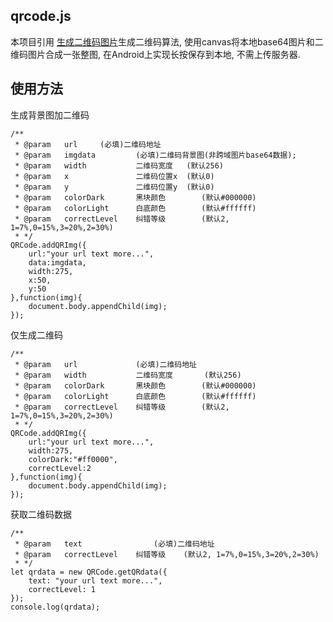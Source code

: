 qrcode.js
------
本项目引用
[生成二维码图片](https://github.com/davidshimjs/qrcodejs)生成二维码算法, 使用canvas将本地base64图片和二维码图片合成一张整图, 在Android上实现长按保存到本地, 不需上传服务器.  

使用方法
------
生成背景图加二维码  

```
/**
 * @param   url		(必填)二维码地址
 * @param   imgdata 		(必填)二维码背景图(非跨域图片base64数据);
 * @param   width   		二维码宽度	(默认256)
 * @param   x       		二维码位置x	(默认0)
 * @param   y       		二维码位置y	(默认0)
 * @param   colorDark		黑块颜色		(默认#000000)
 * @param   colorLight		白底颜色		(默认#ffffff)
 * @param   correctLevel	纠错等级		(默认2, 1=7%,0=15%,3=20%,2=30%)
 * */
QRCode.addQRImg({
    url:"your url text more...",
    data:imgdata,
    width:275,
    x:50,
    y:50
},function(img){
    document.body.appendChild(img);
});
```
仅生成二维码  

```
/**
 * @param   url				(必填)二维码地址
 * @param   width   		二维码宽度		(默认256)
 * @param   colorDark		黑块颜色		(默认#000000)
 * @param   colorLight		白底颜色		(默认#ffffff)
 * @param   correctLevel	纠错等级		(默认2, 1=7%,0=15%,3=20%,2=30%)
 * */
QRCode.addQRImg({
    url:"your url text more...",
    width:275,
    colorDark:"#ff0000",
    correctLevel:2
},function(img){
    document.body.appendChild(img);
});
```
获取二维码数据  

```
/**
 * @param   text				(必填)二维码地址
 * @param   correctLevel	纠错等级	(默认2, 1=7%,0=15%,3=20%,2=30%)
 * */
let qrdata = new QRCode.getQRdata({
    text: "your url text more...",
    correctLevel: 1
});
console.log(qrdata);
```